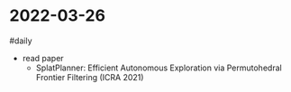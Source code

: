 # 2022-03-26
#daily

+ read paper
	+ SplatPlanner: Efficient Autonomous Exploration via Permutohedral Frontier Filtering (ICRA 2021)
